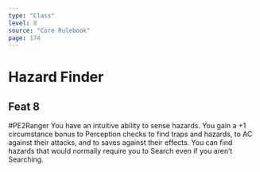 ```yaml
---
type: "Class"
level: 8
source: "Core Rulebook"
page: 174
---
```

# Hazard Finder
## Feat 8
#PE2Ranger
You have an intuitive ability to sense hazards. You gain a +1 circumstance bonus to Perception checks to find traps and hazards, to AC against their attacks, and to saves against their effects. You can find hazards that would normally require you to Search even if you aren’t Searching.